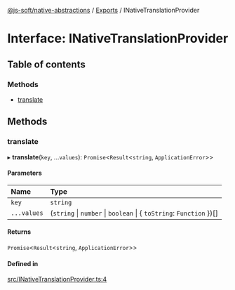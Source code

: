 [@js-soft/native-abstractions](../README.md) / [Exports](../modules.md) / INativeTranslationProvider

# Interface: INativeTranslationProvider

## Table of contents

### Methods

- [translate](INativeTranslationProvider.md#translate)

## Methods

### translate

▸ **translate**(`key`, ...`values`): `Promise`<`Result`<`string`, `ApplicationError`\>\>

#### Parameters

| Name | Type |
| :------ | :------ |
| `key` | `string` |
| `...values` | (`string` \| `number` \| `boolean` \| { `toString`: `Function`  })[] |

#### Returns

`Promise`<`Result`<`string`, `ApplicationError`\>\>

#### Defined in

[src/INativeTranslationProvider.ts:4](https://github.com/js-soft/ts-native-access/blob/2fee55d/packages/abstractions/src/INativeTranslationProvider.ts#L4)

